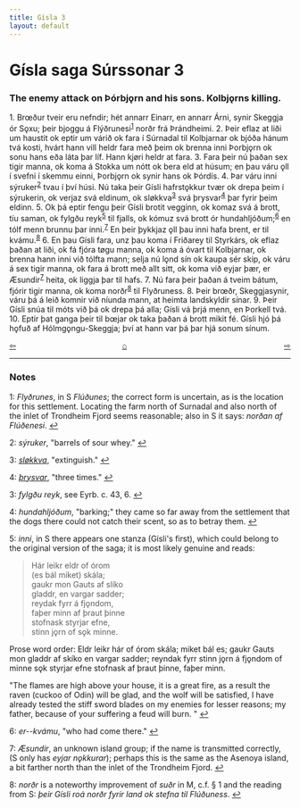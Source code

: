 ```yaml
---
title: Gísla 3
layout: default
---
```


# Gísla saga Súrssonar 3

### The enemy attack on Þórbj&#x1EB;rn and his sons. Kolbj&#x1EB;rns killing.

1\. Br&oelig;ður tveir eru nefndir; hét annarr Einarr, en annarr Árni, synir Skeggja ór S&#x1EB;xu; þeir bjoggu á Flýðrunesi<sup id="a1">[1](#myfootnote1)</sup> norðr frá Þrándheimi. 2. Þeir eflaz at liði um haustit ok eptir um várið ok fara í Súrnadal til Kolbjarnar ok bjóða hánum tvá kosti, hvárt hann vill heldr fara með þeim ok brenna inni Þorbj&#x1EB;rn ok sonu hans eða láta þar líf. Hann kj&oslash;ri heldr at fara. 3. Fara þeir nú þaðan sex tigir manna, ok koma á Stokka um nótt ok bera eld at húsum; en þau váru &#x1EB;ll í svefni í skemmu einni, Þorbj&#x1EB;rn ok synir hans ok Þórdís. 4. Þar váru inni sýruker<sup id="a2">[2](#myfootnote2)</sup> tvau í því húsi. Nú taka þeir Gísli hafrst&#x1EB;kkur tvær ok drepa þeim í sýrukerin, ok verjaz svá eldinum, ok sl&oslash;kkva<sup id="a3">[3](#myfootnote3)</sup> svá þrysvar<sup id="a4">[4](#myfootnote4)</sup> þar fyrir þeim eldinn. 5. Ok þá eptir fengu þeir Gísli brotit vegginn, ok komaz svá á brott, tíu saman, ok fylgðu reyk<sup id="a5">[5](#myfootnote5)</sup> til fjalls, ok kómuz svá brott ór hundahljóðum;<sup id="a6">[6](#myfootnote6)</sup> en tólf menn brunnu þar inni.<sup id="a7">[7](#myfootnote7)</sup> En þeir þykkjaz &#x1EB;ll þau inni hafa brent, er til kvámu.<sup id="a8">[8](#myfootnote8)</sup> 6. En þau Gísli fara, unz þau koma í Friðarey til Styrkárs, ok eflaz þaðan at liði, ok fá fjóra t&oslash;gu manna, ok koma á óvart til Kolbjarnar, ok brenna hann inni við tólfta mann; selja nú l&#x1EB;nd sín ok kaupa sér skip, ok váru á sex tigir manna, ok fara á brott með allt sitt, ok koma við eyjar þær, er Æsundir<sup id="a7">[7](#myfootnote7)</sup> heita, ok liggja þar til hafs. 7. Nú fara þeir þaðan á tveim bátum, fjórir tigir manna, ok koma norðr<sup id="a8">[8](#myfootnote8)</sup> til Flyðruness. 8. Þeir br&oelig;ðr, Skeggjasynir, váru þá á leið komnir við níunda mann, at heimta landskyldir sínar. 9. Þeir Gísli snúa til móts við þá ok drepa þá alla; Gísli vá þrjá menn, en Þorkell tvá. 10. Eptir þat ganga þeir til b&oelig;jar ok taka þaðan á brott mikit fé. Gísli hjó þá h&#x1EB;fuð af Hólmg&#x1EB;ngu-Skeggja; því at hann var þá þar hjá sonum sínum.

<div style="float: left"><a href="http://rcblack.net/Gisla_saga/Gisla_2">⇦</a></div>
<div style="float: right"><a href="http://rcblack.net/Gisla_saga/Gisla_4">⇨</a></div>
<div style="margin: 0 auto; width: 100px;"><a href="http://rcblack.net/Gisla_saga/Gisla_home">&#8962;</a></div>

---

### Notes

<a name="myfootnote1" id="f1">1</a>:
 _Flyðrunes_, in S _Flúðunes_; the correct form is uncertain, as is the location for this settlement. Locating the farm north of Surnadal and also north of the inlet of Trondheim Fjord seems reasonable; also in S it says: _norðan af Flúðenesi_.
[↩](#a1)

<a name="myfootnote2" id="f2">2</a>:
 _sýruker_, "barrels of sour whey."
[↩](#a2)

<a name="myfootnote3" id="f3">3</a>:
[_sløkkva_](http://web.ff.cuni.cz/cgi-bin/uaa_slovnik/gmc_search_v3?cmd=viewthis&id=cv:b0570:23), "extinguish."
[↩](#a3)

<a name="myfootnote4" id="f4">4</a>:
[_þrysvar_](http://web.ff.cuni.cz/cgi-bin/uaa_slovnik/gmc_search_v3?cmd=viewthis&id=cv:b0747:45), "three times."
[↩](#a4)

<a name="myfootnote3" id="f3">3</a>:
 _fylgðu reyk_, see Eyrb. c. 43, 6.
[↩](#a3)

<a name="myfootnote4" id="f4">4</a>:
 _hundahljóðum_, "barking;" they came so far away from the settlement that the dogs there could not catch their scent, so as to betray them.
[↩](#a4)

<a name="myfootnote5" id="f5">5</a>:
 _inni_, in S there appears one stanza (Gísli's first), which could belong to the original version of the saga; it is most likely genuine and reads:

>Hár leikr eldr of órom   
>(es bál miket) skála;   
>gaukr mon Gauts af slíko   
>gladdr, en vargar sadder;   
>reydak fyrr á fj&#x1EB;ndom,   
>faþer minn af þraut þinne   
>stofnask styrjar efne,   
>stinn j&#x1EB;rn of s&#x1EB;k minne.   

Prose word order: Eldr leikr hár of órom skála; miket bál es; gaukr Gauts mon gladdr af skíko en vargar sadder; reyndak fyrr stinn j&#x1EB;rn á fj&#x1EB;ndom of minne s&#x1EB;k styrjar efne stofnask af þraut þinne, faþer minn.

"The flames are high above your house, it is a great fire, as a result the raven (cuckoo of Odin) will be glad, and the wolf will be satisfied, I have already tested the stiff sword blades on my enemies for lesser reasons; my father, because of your suffering a feud will burn. "
[↩](#a5)

<a name="myfootnote6" id="f6">6</a>:
 _er--kvámu_, "who had come there."
[↩](#a6)

<a name="myfootnote7" id="f7">7</a>:
 _Æsundir_, an unknown island group; if the name is transmitted correctly, (S only has _eyjar n&#x1EB;kkurar_); perhaps this is the same as the Asenoya island, a bit farther north than the inlet of the Trondheim Fjord.
[↩](#a7)

<a name="myfootnote8" id="f8">8</a>:
 _norðr_ is a noteworthy improvement of _suðr_ in M, c.f. &sect; 1 and the reading from S: _þeir Gísli roá norðr fyrir land ok stefna til Flúðuness_.
[↩](#a8)
